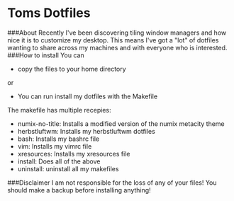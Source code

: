Toms Dotfiles
=============
###About
Recently I've been discovering tiling window managers and how nice it is to customize my desktop.
This means I've got a "lot" of dotfiles wanting to share across my machines and with everyone who is interested.
###How to install
You can 
 - copy the files to your home directory

or
 - You can run install my dotfiles with the Makefile

The makefile has multiple recepies:
 - numix-no-title: Installs a modified version of the numix metacity theme
 - herbstluftwm: Installs my herbstluftwm dotfiles
 - bash: Installs my bashrc file
 - vim: Installs my vimrc file
 - xresources: Installs my xresources file
 - install: Does all of the above
 - uninstall: uninstall all my makefiles

###Disclaimer
I am not responsible for the loss of any of your files! You should make a backup before installing anything!
